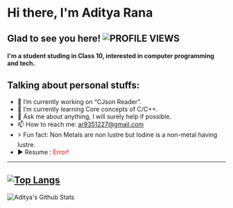 # Hi there, I'm **Aditya Rana**

## Glad to see you here! ![PROFILE VIEWS](https://komarev.com/ghpvc/?username=aditya-creator-bot&color=blue&style=flat)

#### I'm a student studing in Class 10, interested in computer programming and tech.

## Talking about personal stuffs:
- 🔭 I’m currently working on “CJson Reader”.
- 🌱 I’m currently learning Core concepts of C/C++.
- 💬 Ask me about anything, I will surely help if possible.
- 📫 How to reach me: ar9351227@gmail.com
- ⚡ Fun fact: Non Metals are non lustre but Iodine is a non-metal having lustre.
- ▶️ Resume : <font color="red">Error!</font>

---
[![Top Langs](https://github-readme-stats.vercel.app/api/top-langs/?username=aditya-creator-bot&layout=compact)](https://github.com/aditya-creator-bot/github-readme-stats)
---
![Aditya's Github Stats](https://github-readme-stats.vercel.app/api?username=aditya-creator-bot&show_icons=true&theme=tokyonight)

